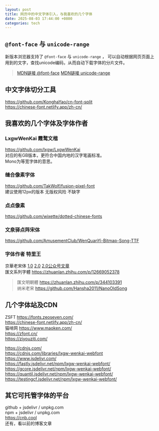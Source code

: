 ```yaml
---
layout: post
title: 网页中的中文字体引入，与我喜欢的几个字体
date: 2025-08-03 17:44:00 +0800
categories: tech
---
```


## `@font-face` 与 `unicode-range`

新版本浏览器支持了 `@font-face` 与 `unicode-range` ， 可以自动根据网页页面上用到的文字，查找unicode编码，从而自动下载字体的分片文件。  
> [MDN链接 @font-face](https://developer.mozilla.org/en-US/docs/Web/CSS/@font-face)
> [MDN链接 unicode-range](https://developer.mozilla.org/en-US/docs/Web/CSS/@font-face/unicode-range)  

## 中文字体切分工具  
https://github.com/KonghaYao/cn-font-split  
https://chinese-font.netlify.app/zh-cn/

## 我喜欢的几个字体及字体作者  

### LxgwWenKai 霞鹜文楷  
https://github.com/lxgw/LxgwWenKai  
对应的有GB版本，更符合中国内地的汉字笔画标准。  
Mono为等宽字体的意思。  

### 缝合像素字体  
https://github.com/TakWolf/fusion-pixel-font  
建议使用12px的版本 无版权风险 不缺字  

### 点点像素  
https://github.com/wixette/dotted-chinese-fonts  

### 文泉驿点阵宋体  
https://github.com/AmusementClub/WenQuanYi-Bitmap-Song-TTF  

### 字体作者 特里王  
京華老宋体  [1.0](https://zhuanlan.zhihu.com/p/637491623)  [2.0](https://zhuanlan.zhihu.com/p/677725322)  [2.0公众号文章](https://mp.weixin.qq.com/s/ZUE-F5Uv-L4VxKtV98066w)  
匯文系列字體  https://zhuanlan.zhihu.com/p/12669052378  
> 匯文明朝體  https://zhuanlan.zhihu.com/p/344103391  
> 纳米老宋  https://github.com/Hansha2011/NanoOldSong

## 几个字体站及CDN  

ZSFT  https://fonts.zeoseven.com/  
https://chinese-font.netlify.app/zh-cn/  
猫啃网  https://www.maoken.com/  
https://zfont.cn/  
https://ziyouziti.com/  

https://cdnjs.com/  
https://cdnjs.com/libraries/lxgw-wenkai-webfont  
https://www.jsdelivr.com/  
https://fastly.jsdelivr.net/npm/lxgw-wenkai-webfont/  
https://gcore.jsdelivr.net/npm/lxgw-wenkai-webfont/  
https://quantil.jsdelivr.net/npm/lxgw-wenkai-webfont/  
https://testingcf.jsdelivr.net/npm/lxgw-wenkai-webfont/  

## 其它可托管字体的平台  
github + jsdelivr / unpkg.com  
npm + jsdelivr / unpkg.com  
https://cnb.cool  
还有，看以前的博客文章
